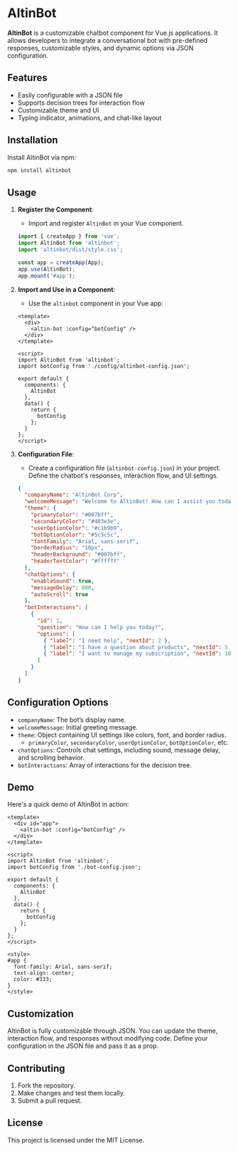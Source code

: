 
# AltinBot

**AltinBot** is a customizable chatbot component for Vue.js applications. It allows developers to integrate a conversational bot with pre-defined responses, customizable styles, and dynamic options via JSON configuration.

## Features

- Easily configurable with a JSON file
- Supports decision trees for interaction flow
- Customizable theme and UI
- Typing indicator, animations, and chat-like layout

## Installation

Install AltinBot via npm:

```bash
npm install altinbot
```

## Usage

1. **Register the Component**:
   - Import and register `AltinBot` in your Vue component.

   ```javascript
   import { createApp } from 'vue';
   import AltinBot from 'altinbot';
   import 'altinbot/dist/style.css';

   const app = createApp(App);
   app.use(AltinBot);
   app.mount('#app');
   ```

2. **Import and Use in a Component**:
   - Use the `altinbot` component in your Vue app:

   ```vue
   <template>
     <div>
       <altin-bot :config="botConfig" />
     </div>
   </template>

   <script>
   import AltinBot from 'altinbot';
   import botConfig from './config/altinbot-config.json';

   export default {
     components: {
       AltinBot
     },
     data() {
       return {
         botConfig
       };
     }
   };
   </script>
   ```

3. **Configuration File**:
   - Create a configuration file (`altinbot-config.json`) in your project. Define the chatbot's responses, interaction flow, and UI settings.

   ```json
   {
     "companyName": "AltinBot Corp",
     "welcomeMessage": "Welcome to AltinBot! How can I assist you today?",
     "theme": {
       "primaryColor": "#007bff",
       "secondaryColor": "#403e3e",
       "userOptionColor": "#c1b9b9",
       "botOptionColor": "#5c5c5c",
       "fontFamily": "Arial, sans-serif",
       "borderRadius": "10px",
       "headerBackground": "#007bff",
       "headerTextColor": "#ffffff"
     },
     "chatOptions": {
       "enableSound": true,
       "messageDelay": 800,
       "autoScroll": true
     },
     "botInteractions": [
       {
         "id": 1,
         "question": "How can I help you today?",
         "options": [
           { "label": "I need help", "nextId": 2 },
           { "label": "I have a question about products", "nextId": 5 },
           { "label": "I want to manage my subscription", "nextId": 10 }
         ]
       }
     ]
   }
   ```

## Configuration Options

- `companyName`: The bot’s display name.
- `welcomeMessage`: Initial greeting message.
- `theme`: Object containing UI settings like colors, font, and border radius.
  - `primaryColor`, `secondaryColor`, `userOptionColor`, `botOptionColor`, etc.
- `chatOptions`: Controls chat settings, including sound, message delay, and scrolling behavior.
- `botInteractions`: Array of interactions for the decision tree.

## Demo

Here's a quick demo of AltinBot in action:

```vue
<template>
  <div id="app">
    <altin-bot :config="botConfig" />
  </div>
</template>

<script>
import AltinBot from 'altinbot';
import botConfig from './bot-config.json';

export default {
  components: {
    AltinBot
  },
  data() {
    return {
      botConfig
    };
  }
};
</script>

<style>
#app {
  font-family: Arial, sans-serif;
  text-align: center;
  color: #333;
}
</style>
```

## Customization

AltinBot is fully customizable through JSON. You can update the theme, interaction flow, and responses without modifying code. Define your configuration in the JSON file and pass it as a prop.

## Contributing

1. Fork the repository.
2. Make changes and test them locally.
3. Submit a pull request.

## License

This project is licensed under the MIT License.
